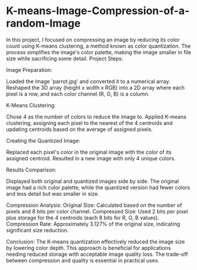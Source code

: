 # K-means-Image-Compression-of-a-random-Image
In this project, I focused on compressing an image by reducing its color count using K-means clustering, a method known as color quantization. The process simplifies the image's color palette, making the image smaller in file size while sacrificing some detail.
Project Steps:

Image Preparation:

Loaded the image 'parrot.jpg' and converted it to a numerical array.
Reshaped the 3D array (height x width x RGB) into a 2D array where each pixel is a row, and each color channel (R, G, B) is a column.

K-Means Clustering:

Chose 4 as the number of colors to reduce the image to.
Applied K-means clustering, assigning each pixel to the nearest of the 4 centroids and updating centroids based on the average of assigned pixels.

Creating the Quantized Image:

Replaced each pixel's color in the original image with the color of its assigned centroid.
Resulted in a new image with only 4 unique colors.

Results Comparison:

Displayed both original and quantized images side by side.
The original image had a rich color palette, while the quantized version had fewer colors and less detail but was smaller in size.

Compression Analysis:
Original Size: Calculated based on the number of pixels and 8 bits per color channel.
Compressed Size: Used 2 bits per pixel plus storage for the 4 centroids (each 8 bits for R, G, B values).
Compression Rate: Approximately 3.127% of the original size, indicating significant size reduction.

Conclusion:
The K-means quantization effectively reduced the image size by lowering color depth. This approach is beneficial for applications needing reduced storage with acceptable image quality loss. The trade-off between compression and quality is essential in practical uses.

